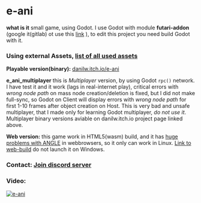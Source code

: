 # e-ani

**what is it** small game, using Godot. I use Godot with module **futari-addon** (google it(gitlab) ot use this [link](https://gitlab.com/polymorphcool/futari-addon) ), to edit this project you need build Godot with it.

### Using external Assets, [list of all used assets](https://github.com/danilw/e-ani/blob/master/USED_ASSETS_LINKS.md)

**Playable version(binary):** [danilw.itch.io/e-ani](https://danilw.itch.io/e-ani)

**e_ani_multiplayer** this is *Multiplayer* version, by using Godot `rpc()` network. I have test it and it work (lags in real-internet play), critical errors with *wrong node path* on mass node creation/deletion is fixed, but I did not make full-sync, so Godot on Client will display errors with *wrong node path* for first 1-10 frames after object creation on Host. This is very bad and unsafe multiplayer, that I made only for learning Godot multiplayer, *do not use it*. Multiplayer binary versions aviable on danilw.itch.io project page linked above.

**Web version:** this game work in HTML5(wasm) build, and it has [huge problems with ANGLE](https://github.com/godotengine/godot/issues/32189) in webbrowsers, so it only can work in Linux. [Link to web-build](https://danilw.itch.io/e-ani-webgl?password=doit) do not launch it on  Windows.

### Contact: [**Join discord server**](https://discord.gg/JKyqWgt)

### Video:

[![e-ani](https://danilw.github.io/godot-utils-and-other/yt_e-ani.png)](https://youtu.be/0jKyTBFrpjU)

